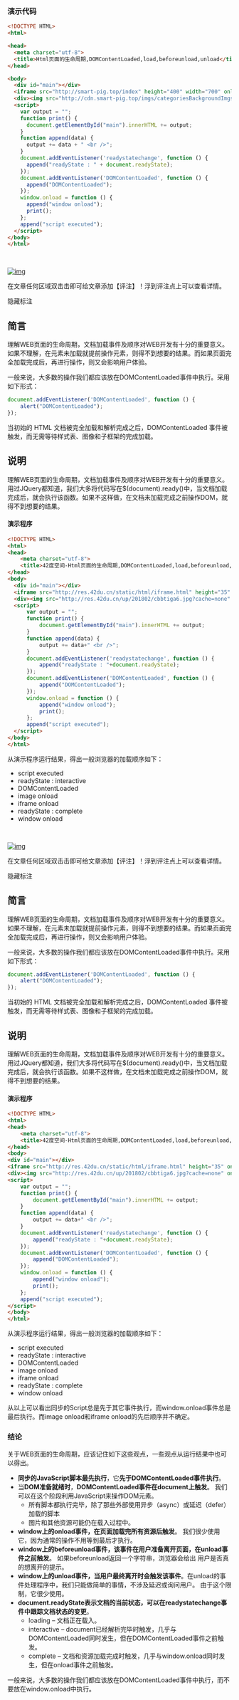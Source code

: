### 演示代码

```html
<!DOCTYPE HTML>
<html>

<head>
  <meta charset="utf-8">
  <title>Html页面的生命周期,DOMContentLoaded,load,beforeunload,unload</title>
</head>

<body>
  <div id="main"></div>
  <iframe src="http://smart-pig.top/index" height="400" width="700" onload="append('iframe onload')"></iframe>
  <div><img src="http://cdn.smart-pig.top/imgs/categoriesBackgroundImgs/0.png" onload="append('image onload')"></div>
  <script>
    var output = "";
    function print() {
      document.getElementById("main").innerHTML += output;
    }
    function append(data) {
      output += data + " <br />";
    }
    document.addEventListener('readystatechange', function () {
      append("readyState : " + document.readyState);
    });
    document.addEventListener('DOMContentLoaded', function () {
      append("DOMContentLoaded");
    });
    window.onload = function () {
      append("window onload");
      print();
    };
    append("script executed");
  </script>
</body>
</html>
```



​            

[![img](http://img.souche.com/test/9edf6abc08619a90cc82b3078c28f215.png)](https://s.souche.com/_S5nA3)

在文章任何区域双击击即可给文章添加【评注】！浮到评注点上可以查看详情。

隐藏标注

## 简言

理解WEB页面的生命周期，文档加载事件及顺序对WEB开发有十分的重要意义。如果不理解，在元素未加载就提前操作元素，则得不到想要的结果。而如果页面完全加载完成后，再进行操作，则又会影响用户体验。

一般来说，大多数的操作我们都应该放在DOMContentLoaded事件中执行。采用如下形式：

```javascript
document.addEventListener('DOMContentLoaded', function () {
    alert("DOMContentLoaded");
});
```

当初始的 HTML 文档被完全加载和解析完成之后，DOMContentLoaded 事件被触发，而无需等待样式表、图像和子框架的完成加载。

## 说明

理解WEB页面的生命周期，文档加载事件及顺序对WEB开发有十分的重要意义。用过JQuery都知道，我们大多将代码写在$(document).ready()中，当文档加载完成后，就会执行该函数。如果不这样做，在文档未加载完成之前操作DOM，就得不到想要的结果。

#### 演示程序

```html
<!DOCTYPE HTML>
<html>
<head>
    <meta charset="utf-8">
    <title>42度空间-Html页面的生命周期,DOMContentLoaded,load,beforeunload,unload</title>
</head>
<body>
  <div id="main"></div>
  <iframe src="http://res.42du.cn/static/html/iframe.html" height="35" onload="append('iframe onload')"></iframe>
  <div><img src="http://res.42du.cn/up/201802/cbbtiga6.jpg?cache=none" onload="append('image onload')"></div>
  <script>
      var output = "";
      function print() {
          document.getElementById("main").innerHTML += output;
      }
      function append(data) {
          output += data+" <br />";
      }
      document.addEventListener('readystatechange', function () {
          append("readyState : "+document.readyState);
      });
      document.addEventListener('DOMContentLoaded', function () {
          append("DOMContentLoaded");
      });
      window.onload = function () {
          append("window onload");
          print();
      };
      append("script executed");
  </script>
</body>
</html>
```

从演示程序运行结果，得出一般浏览器的加载顺序如下：

- script executed   
- readyState : interactive
- DOMContentLoaded
- image onload
- iframe onload
- readyState : complete
- window onload 

​            

[![img](http://img.souche.com/test/9edf6abc08619a90cc82b3078c28f215.png)](https://s.souche.com/_S5nA3)

在文章任何区域双击击即可给文章添加【评注】！浮到评注点上可以查看详情。

隐藏标注

## 简言

理解WEB页面的生命周期，文档加载事件及顺序对WEB开发有十分的重要意义。如果不理解，在元素未加载就提前操作元素，则得不到想要的结果。而如果页面完全加载完成后，再进行操作，则又会影响用户体验。

一般来说，大多数的操作我们都应该放在DOMContentLoaded事件中执行。采用如下形式：

```javascript
document.addEventListener('DOMContentLoaded', function () {
    alert("DOMContentLoaded");
});
```

当初始的 HTML 文档被完全加载和解析完成之后，DOMContentLoaded 事件被触发，而无需等待样式表、图像和子框架的完成加载。

## 说明

理解WEB页面的生命周期，文档加载事件及顺序对WEB开发有十分的重要意义。用过JQuery都知道，我们大多将代码写在$(document).ready()中，当文档加载完成后，就会执行该函数。如果不这样做，在文档未加载完成之前操作DOM，就得不到想要的结果。

#### 演示程序

```html
<!DOCTYPE HTML>
<html>
<head>
    <meta charset="utf-8">
    <title>42度空间-Html页面的生命周期,DOMContentLoaded,load,beforeunload,unload</title>
</head>
<body>
<div id="main"></div>
<iframe src="http://res.42du.cn/static/html/iframe.html" height="35" onload="append('iframe onload')"></iframe>
<div><img src="http://res.42du.cn/up/201802/cbbtiga6.jpg?cache=none" onload="append('image onload')"></div>
<script>
    var output = "";
    function print() {
        document.getElementById("main").innerHTML += output;
    }
    function append(data) {
        output += data+" <br />";
    }
    document.addEventListener('readystatechange', function () {
        append("readyState : "+document.readyState);
    });
    document.addEventListener('DOMContentLoaded', function () {
        append("DOMContentLoaded");
    });
    window.onload = function () {
        append("window onload");
        print();
    };
    append("script executed");
</script>
</body>
</html>
```

从演示程序运行结果，得出一般浏览器的加载顺序如下：

- script executed   
- readyState : interactive
- DOMContentLoaded
- image onload
- iframe onload
- readyState : complete
- window onload 

从以上可以看出同步的Script总是先于其它事件执行，而window.onload事件总是最后执行。而image onload和iframe onload的先后顺序并不确定。

### 结论

关于WEB页面的生命周期，应该记住如下这些观点，一些观点从运行结果中也可以得出。

- **同步的JavaScript脚本最先执行**，它**先于DOMContentLoaded事件执行**。
- 当**DOM准备就绪时**，**DOMContentLoaded事件在document上触发**。 我们可以在这个阶段利用JavaScript来操作DOM元素。
  - 所有脚本都执行完毕，除了那些外部使用异步（async）或延迟（defer）加载的脚本
  - 图片和其他资源可能仍在载入过程中。
- **window上的onload事件，在页面加载完所有资源后触发**。 我们很少使用它，因为通常的操作不用等到最后才执行。
- **window上的beforeunload事件，该事件在用户准备离开页面，在unload事件之前触发**。 如果beforeunload返回一个字符串，浏览器会给出 用户是否真的想离开的提示。
- **window上的unload事件，当用户最终离开时会触发该事件**。在unload的事件处理程序中，我们只能做简单的事情，不涉及延迟或询问用户。 由于这个限制，它很少使用。
- **document.readyState表示文档的当前状态，可以在readystatechange事件中跟踪文档状态的变更**。
  - loading – 文档正在载入。
  - interactive – document已经解析完毕时触发，几乎与DOMContentLoaded同时发生，但在DOMContentLoaded事件之前触发。
  - complete – 文档和资源加载完成时触发，几乎与window.onload同时发生，但在onload事件之前触发。

一般来说，大多数的操作我们都应该放在DOMContentLoaded事件中执行，而不要放在window.onload中执行。
